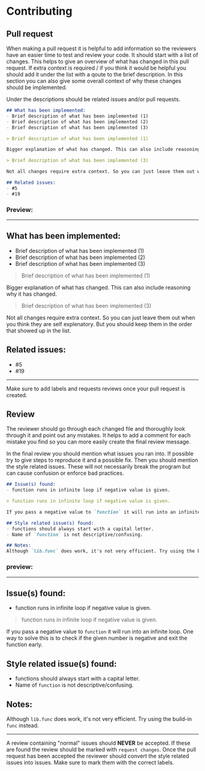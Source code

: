 # Contributing

## Pull request

When making a pull request it is helpful to add information so the reviewers have an easier time to test and review your code. It should start with a list of changes. This helps to give an overview of what has changed in this pull request. If extra context is required / if you think it would be helpful you should add it under the list with a qoute to the brief description. In this section you can also give some overall context of why these changes should be implemented.

Under the descriptions should be related issues and/or pull requests.


```md
## What has been implemented:
- Brief description of what has been implemented (1)
- Brief description of what has been implemented (2)
- Brief description of what has been implemented (3)

> Brief description of what has been implemented (1)

Bigger explanation of what has changed. This can also include reasoning why it has changed.

> Brief description of what has been implemented (3)

Not all changes require extra context. So you can just leave them out when you think they are self explenatory. But you should keep them in the order that showed up in the list.

## Related issues:
- #5
- #19

```
### Preview:
---
## What has been implemented:
- Brief description of what has been implemented (1)
- Brief description of what has been implemented (2)
- Brief description of what has been implemented (3)

> Brief description of what has been implemented (1)

Bigger explanation of what has changed. This can also include reasoning why it has changed.

> Brief description of what has been implemented (3)

Not all changes require extra context. So you can just leave them out when you think they are self explenatory. But you should keep them in the order that showed up in the list.

## Related issues:
- #5
- #19

---

Make sure to add labels and requests reviews once your pull request is created.

## Review

The reviewer should go through each changed file and thoroughly look through it and point out any mistakes. It helps to add a comment for each mistake you find so you can more easily create the final review message.

In the final review you should mention what issues you ran into. If possible try to give steps to reproduce it and a possible fix. Then you should mention the style related issues. These will not necessarily break the program but can cause confusion or enforce bad practices.

```md
## Issue(s) found:
- function runs in infinite loop if negative value is given.

> function runs in infinite loop if negative value is given.

If you pass a negative value to `function` it will run into an infinite loop. One way to solve this is to check if the given number is negative and exit the function early. At the end you can give some extra notes if applicable.

## Style related issue(s) found:
- functions should always start with a capital letter.
- Name of `function` is not descriptive/confusing.

## Notes:
Although `lib.func` does work, it's not very efficient. Try using the build-in `func` instead.
```

### preview:
---
## Issue(s) found:
- function runs in infinite loop if negative value is given.

> function runs in infinite loop if negative value is given.

If you pass a negative value to `function` it will run into an infinite loop. One way to solve this is to check if the given number is negative and exit the function early.

## Style related issue(s) found:
- functions should always start with a capital letter.
- Name of `function` is not descriptive/confusing.

## Notes:
Although `lib.func` does work, it's not very efficient. Try using the build-in `func` instead.

---

A review containing "normal" issues should **NEVER** be accepted. If these are found the review should be marked with `request changes`. Once the pull request has been accepted the reviewer should convert the style related issues into issues. Make sure to mark them with the correct labels.